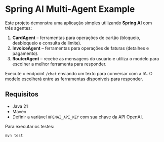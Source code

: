 # Spring AI Multi-Agent Example

Este projeto demonstra uma aplicação simples utilizando **Spring AI** com três agentes:

1. **CardAgent** – ferramentas para operações de cartão (bloqueio, desbloqueio e consulta de limite).
2. **InvoiceAgent** – ferramentas para operações de faturas (detalhes e pagamento).
3. **RouterAgent** – recebe as mensagens do usuário e utiliza o modelo para escolher a melhor ferramenta para responder.

Execute o endpoint `/chat` enviando um texto para conversar com a IA. O modelo escolherá entre as ferramentas disponíveis para responder.

## Requisitos

- Java 21
- Maven
- Definir a variável `OPENAI_API_KEY` com sua chave da API OpenAI.

Para executar os testes:

```bash
mvn test
```
